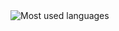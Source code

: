 <img align="center" src="https://github-readme-stats.vercel.app/api/top-langs/?username=fnltochka&layout=compact&bg_color=0d1117&title_color=58a6ff&text_color=c9d1d9&icon_color=1f6feb&border_color=30363d" alt="Most used languages"/>
